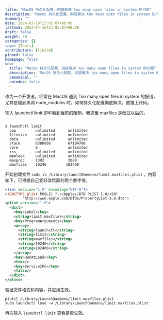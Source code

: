 ```yaml
---
title: "MacOS 持久化配置，彻底解决 too many open files in system 的问题"
description: "MacOS 持久化配置，彻底解决 too many open files in system 的问题"
summary: ""
date: 2024-03-19T23:05:07+08:00
lastmod: 2024-04-16T23:05:07+08:00
draft: false
weight: 50
categories: []
tags: [Tools]
contributors: [l10178]
pinned: false
homepage: false
seo:
  title: "MacOS 持久化配置，彻底解决 too many open files in system 的问题"
  description: "MacOS 持久化配置，彻底解决 too many open files in system 的问题"
  canonical: ""
  noindex: false
---
```


作为一个开发者，经常在 MacOS 遇到 Too many open files in system 的报错，尤其是碰到黑洞 node_modules 时，如何持久化配置彻底解决，直接上代码。

输入 launchctl limit 即可看到当前的限制，我这里 maxfiles 是改过以后的。

```console

$ launchctl limit
  cpu         unlimited      unlimited
  filesize    unlimited      unlimited
  data        unlimited      unlimited
  stack       8388608        67104768
  core        0              unlimited
  rss         unlimited      unlimited
  memlock     unlimited      unlimited
  maxproc     1392           2088
  maxfiles    10240         102400
```

开始创建文件 `sudo vi /Library/LaunchDaemons/limit.maxfiles.plist` ，内容如下，可根据自己爱好改后面的两个数字值。

```xml
<?xml version="1.0" encoding="UTF-8"?>
<!DOCTYPE plist PUBLIC "-//Apple//DTD PLIST 1.0//EN"
        "http://www.apple.com/DTDs/PropertyList-1.0.dtd">
<plist version="1.0">
  <dict>
    <key>Label</key>
    <string>limit.maxfiles</string>
    <key>ProgramArguments</key>
    <array>
      <string>launchctl</string>
      <string>limit</string>
      <string>maxfiles</string>
      <string>10240</string>
      <string>102400</string>
    </array>
    <key>RunAtLoad</key>
    <true/>
    <key>ServiceIPC</key>
    <false/>
  </dict>
</plist>
```

验证文件格式和内容，并应用生效。

```console
plutil /Library/LaunchDaemons/limit.maxfiles.plist
sudo launchctl load -w /Library/LaunchDaemons/limit.maxfiles.plist
```

再次输入 `launchctl limit` 查看是否生效。
